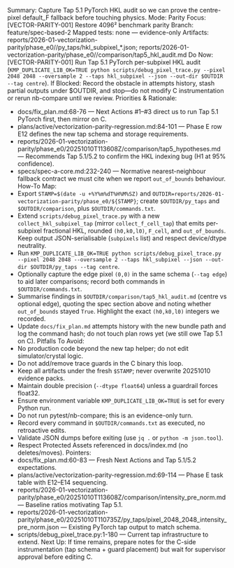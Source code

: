 Summary: Capture Tap 5.1 PyTorch HKL audit so we can prove the centre-pixel default_F fallback before touching physics.
Mode: Parity
Focus: [VECTOR-PARITY-001] Restore 4096² benchmark parity
Branch: feature/spec-based-2
Mapped tests: none — evidence-only
Artifacts: reports/2026-01-vectorization-parity/phase_e0/<STAMP>/py_taps/hkl_subpixel_*.json; reports/2026-01-vectorization-parity/phase_e0/<STAMP>/comparison/tap5_hkl_audit.md
Do Now: [VECTOR-PARITY-001] Run Tap 5.1 PyTorch per-subpixel HKL audit (`KMP_DUPLICATE_LIB_OK=TRUE python scripts/debug_pixel_trace.py --pixel 2048 2048 --oversample 2 --taps hkl_subpixel --json --out-dir $OUTDIR --tag centre`).
If Blocked: Record the obstacle in attempts history, stash partial outputs under $OUTDIR, and stop—do not modify C instrumentation or rerun nb-compare until we review.
Priorities & Rationale:
- docs/fix_plan.md:68-76 — Next Actions #1–#3 direct us to run Tap 5.1 PyTorch first, then mirror on C.
- plans/active/vectorization-parity-regression.md:84-101 — Phase E row E12 defines the new tap schema and storage requirements.
- reports/2026-01-vectorization-parity/phase_e0/20251010T113608Z/comparison/tap5_hypotheses.md — Recommends Tap 5.1/5.2 to confirm the HKL indexing bug (H1 at 95% confidence).
- specs/spec-a-core.md:232-240 — Normative nearest-neighbour fallback contract we must cite when we report `out_of_bounds` behaviour.
How-To Map:
- Export `STAMP=$(date -u +%Y%m%dT%H%M%SZ)` and `OUTDIR=reports/2026-01-vectorization-parity/phase_e0/${STAMP}`; create `$OUTDIR/py_taps` and `$OUTDIR/comparison`, plus `$OUTDIR/commands.txt`.
- Extend `scripts/debug_pixel_trace.py` with a new `collect_hkl_subpixel_tap` (mirror `collect_f_cell_tap`) that emits per-subpixel fractional HKL, rounded `(h0,k0,l0)`, `F_cell`, and `out_of_bounds`. Keep output JSON-serialisable (`subpixels` list) and respect device/dtype neutrality.
- Run `KMP_DUPLICATE_LIB_OK=TRUE python scripts/debug_pixel_trace.py --pixel 2048 2048 --oversample 2 --taps hkl_subpixel --json --out-dir $OUTDIR/py_taps --tag centre`.
- Optionally capture the edge pixel `(0,0)` in the same schema (`--tag edge`) to aid later comparisons; record both commands in `$OUTDIR/commands.txt`.
- Summarise findings in `$OUTDIR/comparison/tap5_hkl_audit.md` (centre vs optional edge), quoting the spec section above and noting whether `out_of_bounds` stayed `True`. Highlight the exact `(h0,k0,l0)` integers we recorded.
- Update `docs/fix_plan.md` attempts history with the new bundle path and log the command hash; do not touch plan rows yet (we still owe Tap 5.1 on C).
Pitfalls To Avoid:
- No production code beyond the new tap helper; do not edit simulator/crystal logic.
- Do not add/remove trace guards in the C binary this loop.
- Keep all artifacts under the fresh `$STAMP`; never overwrite 20251010 evidence packs.
- Maintain double precision (`--dtype float64`) unless a guardrail forces float32.
- Ensure environment variable `KMP_DUPLICATE_LIB_OK=TRUE` is set for every Python run.
- Do not run pytest/nb-compare; this is an evidence-only turn.
- Record every command in `$OUTDIR/commands.txt` as executed, no retroactive edits.
- Validate JSON dumps before exiting (use `jq .` or `python -m json.tool`).
- Respect Protected Assets referenced in docs/index.md (no deletes/moves).
Pointers:
- docs/fix_plan.md:60-83 — Fresh Next Actions and Tap 5.1/5.2 expectations.
- plans/active/vectorization-parity-regression.md:69-114 — Phase E task table with E12–E14 sequencing.
- reports/2026-01-vectorization-parity/phase_e0/20251010T113608Z/comparison/intensity_pre_norm.md — Baseline ratios motivating Tap 5.1.
- reports/2026-01-vectorization-parity/phase_e0/20251010T110735Z/py_taps/pixel_2048_2048_intensity_pre_norm.json — Existing PyTorch tap output to match schema.
- scripts/debug_pixel_trace.py:1-180 — Current tap infrastructure to extend.
Next Up: If time remains, prepare notes for the C-side instrumentation (tap schema + guard placement) but wait for supervisor approval before editing C.
